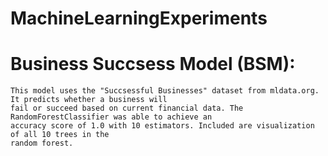﻿# MachineLearningExperiments
 
 # Business Succsess Model (BSM):
    This model uses the "Succsessful Businesses" dataset from mldata.org. It predicts whether a business will 
    fail or succeed based on current financial data. The RandomForestClassifier was able to achieve an 
    accuracy score of 1.0 with 10 estimators. Included are visualization of all 10 trees in the 
    random forest.
